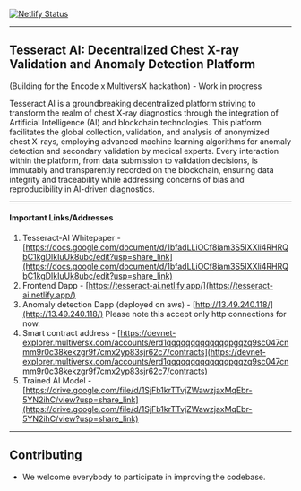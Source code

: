 [![Netlify Status](https://api.netlify.com/api/v1/badges/44e1ad61-6550-4285-9beb-71da833f1a07/deploy-status)](https://app.netlify.com/sites/tesseract-ai/deploys)

****

## Tesseract AI: Decentralized Chest X-ray Validation and Anomaly Detection Platform

(Building for the Encode x MultiversX hackathon) - Work in progress

Tesseract AI is a groundbreaking decentralized platform striving to transform the realm of chest X-ray diagnostics through the integration of Artificial Intelligence (AI) and blockchain technologies. This platform facilitates the global collection, validation, and analysis of anonymized chest X-rays, employing advanced machine learning algorithms for anomaly detection and secondary validation by medical experts. Every interaction within the platform, from data submission to validation decisions, is immutably and transparently recorded on the blockchain, ensuring data integrity and traceability while addressing concerns of bias and reproducibility in AI-driven diagnostics.



****

#### Important Links/Addresses
1. Tesseract-AI Whitepaper - [https://docs.google.com/document/d/1bfadLLiOCf8iam3S5IXXli4RHRQbC1kgDIkIuUk8ubc/edit?usp=share_link](https://docs.google.com/document/d/1bfadLLiOCf8iam3S5IXXli4RHRQbC1kgDIkIuUk8ubc/edit?usp=share_link)
2. Frontend Dapp - [https://tesseract-ai.netlify.app/](https://tesseract-ai.netlify.app/)
3. Anomaly detection Dapp (deployed on aws) - [http://13.49.240.118/](http://13.49.240.118/)  Please note this accept only http connections for now.
4. Smart contract address - [https://devnet-explorer.multiversx.com/accounts/erd1qqqqqqqqqqqqqpgqzq9sc047cnmm9r0c38kekzgr9f7cmx2yp83sjr62c7/contracts](https://devnet-explorer.multiversx.com/accounts/erd1qqqqqqqqqqqqqpgqzq9sc047cnmm9r0c38kekzgr9f7cmx2yp83sjr62c7/contracts)
5. Trained AI Model - [https://drive.google.com/file/d/1SjFb1krTTvjZWawzjaxMqEbr-5YN2ihC/view?usp=share_link](https://drive.google.com/file/d/1SjFb1krTTvjZWawzjaxMqEbr-5YN2ihC/view?usp=share_link)


****

## Contributing
- We welcome everybody to participate in improving the codebase.

